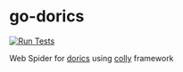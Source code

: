 # go-dorics

[![Run Tests](https://github.com/appleboy/go-dorics/actions/workflows/go.yml/badge.svg)](https://github.com/appleboy/go-dorics/actions/workflows/go.yml)

Web Spider for [dorics](dorics.com) using [colly](https://github.com/gocolly/colly) framework
